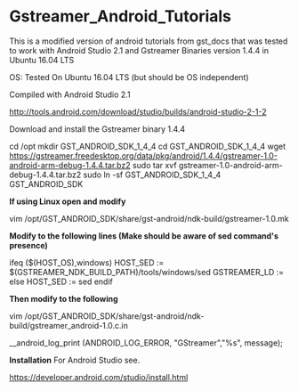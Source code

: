 # Gstreamer_Android_Tutorials
This is a modified version of android tutorials from gst_docs that was tested to work with Android Studio 2.1 and Gstreamer Binaries version 1.4.4 in Ubuntu 16.04 LTS

OS: Tested On Ubuntu 16.04 LTS (but should be OS independent)

Compiled with Android Studio 2.1

http://tools.android.com/download/studio/builds/android-studio-2-1-2

Download and install the Gstreamer binary 1.4.4

cd /opt
mkdir GST_ANDROID_SDK_1_4_4
cd GST_ANDROID_SDK_1_4_4
wget https://gstreamer.freedesktop.org/data/pkg/android/1.4.4/gstreamer-1.0-android-arm-debug-1.4.4.tar.bz2
sudo tar xvf gstreamer-1.0-android-arm-debug-1.4.4.tar.bz2 
sudo ln -sf GST_ANDROID_SDK_1_4_4 GST_ANDROID_SDK

**If using Linux open and modify**

vim /opt/GST_ANDROID_SDK/share/gst-android/ndk-build/gstreamer-1.0.mk

**Modify to the following lines (Make should be aware of sed command's presence)**

ifeq ($(HOST_OS),windows)
    HOST_SED := $(GSTREAMER_NDK_BUILD_PATH)/tools/windows/sed
    GSTREAMER_LD :=
else
    HOST_SED := sed
endif

**Then modify to the following**

vim /opt/GST_ANDROID_SDK/share/gst-android/ndk-build/gstreamer_android-1.0.c.in

   __android_log_print (ANDROID_LOG_ERROR, "GStreamer","%s", message);


**Installation**
For Android Studio see.

https://developer.android.com/studio/install.html



